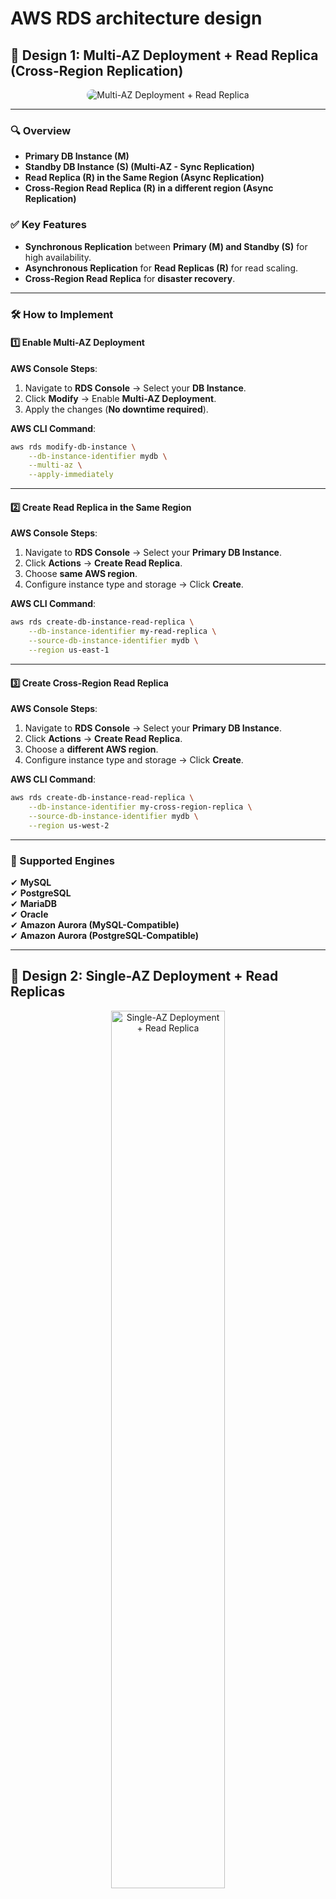 # **AWS RDS architecture design**

## **📌 Design 1: Multi-AZ Deployment + Read Replica (Cross-Region Replication)**

<div style="text-align: center;">
  <img src="images/read-replicas-for-multi-az.png" style="border-radius: 10px;" alt="Multi-AZ Deployment + Read Replica">
</div>

---

### **🔍 Overview**

- **Primary DB Instance (M)**
- **Standby DB Instance (S) (Multi-AZ - Sync Replication)**
- **Read Replica (R) in the Same Region (Async Replication)**
- **Cross-Region Read Replica (R) in a different region (Async Replication)**

### ✅ **Key Features**

- **Synchronous Replication** between **Primary (M) and Standby (S)** for high availability.
- **Asynchronous Replication** for **Read Replicas (R)** for read scaling.
- **Cross-Region Read Replica** for **disaster recovery**.

---

### **🛠 How to Implement**

#### **1️⃣ Enable Multi-AZ Deployment**

**AWS Console Steps**:

1. Navigate to **RDS Console** → Select your **DB Instance**.
2. Click **Modify** → Enable **Multi-AZ Deployment**.
3. Apply the changes (**No downtime required**).

**AWS CLI Command**:

```sh
aws rds modify-db-instance \
    --db-instance-identifier mydb \
    --multi-az \
    --apply-immediately
```

---

#### **2️⃣ Create Read Replica in the Same Region**

**AWS Console Steps**:

1. Navigate to **RDS Console** → Select your **Primary DB Instance**.
2. Click **Actions** → **Create Read Replica**.
3. Choose **same AWS region**.
4. Configure instance type and storage → Click **Create**.

**AWS CLI Command**:

```sh
aws rds create-db-instance-read-replica \
    --db-instance-identifier my-read-replica \
    --source-db-instance-identifier mydb \
    --region us-east-1
```

---

#### **3️⃣ Create Cross-Region Read Replica**

**AWS Console Steps**:

1. Navigate to **RDS Console** → Select your **Primary DB Instance**.
2. Click **Actions** → **Create Read Replica**.
3. Choose a **different AWS region**.
4. Configure instance type and storage → Click **Create**.

**AWS CLI Command**:

```sh
aws rds create-db-instance-read-replica \
    --db-instance-identifier my-cross-region-replica \
    --source-db-instance-identifier mydb \
    --region us-west-2
```

---

### **📌 Supported Engines**

✔ **MySQL**  
✔ **PostgreSQL**  
✔ **MariaDB**  
✔ **Oracle**  
✔ **Amazon Aurora (MySQL-Compatible)**  
✔ **Amazon Aurora (PostgreSQL-Compatible)**

---

## **📌 Design 2: Single-AZ Deployment + Read Replicas**

<div style="text-align: center;">
    <img src="images/read-replicas-for-standalone.png" alt="Single-AZ Deployment + Read Replica" style="border-radius: 10px; width: 60%;">
</div>

---

### **🔍 Overview**

- **Primary DB Instance (M)**
- **Two Read Replicas (R) (Same Region & Cross-Region)**
- **No Standby Instance (Not Multi-AZ)**

### ✅ **Key Features**

- **Asynchronous Replication** to Read Replicas.
- **No automatic failover** (because it's Single-AZ).
- **Cross-Region Read Replica** for **disaster recovery**.

---

### **🛠 How to Implement**

#### **1️⃣ Create a Single-AZ RDS Instance**

**AWS Console Steps**:

1. Go to **RDS Console** → Click **Create Database**.
2. Choose **Single-AZ Deployment**.
3. Configure instance type, storage, and database settings → Click **Create**.

**AWS CLI Command**:

```sh
aws rds create-db-instance \
    --db-instance-identifier mydb \
    --db-instance-class db.t3.medium \
    --engine mysql \
    --allocated-storage 20 \
    --no-multi-az
```

---

#### **2️⃣ Create Read Replica in the Same Region**

**AWS Console Steps**:

1. Go to **RDS Console** → Select your **Primary DB Instance**.
2. Click **Actions** → **Create Read Replica**.
3. Choose **same AWS region**.
4. Click **Create**.

**AWS CLI Command**:

```sh
aws rds create-db-instance-read-replica \
    --db-instance-identifier my-read-replica \
    --source-db-instance-identifier mydb \
    --region us-east-1
```

---

#### **3️⃣ Create Cross-Region Read Replica**

**AWS Console Steps**:

1. Go to **RDS Console** → Select your **Primary DB Instance**.
2. Click **Actions** → **Create Read Replica**.
3. Choose a **different AWS region**.
4. Click **Create**.

**AWS CLI Command**:

```sh
aws rds create-db-instance-read-replica \
    --db-instance-identifier my-cross-region-replica \
    --source-db-instance-identifier mydb \
    --region us-west-2
```

---

### **📌 Supported Engines**

✔ **MySQL**  
✔ **PostgreSQL**  
✔ **MariaDB**  
✔ **Oracle**  
✔ **Amazon Aurora (MySQL-Compatible)**  
✔ **Amazon Aurora (PostgreSQL-Compatible)**

---

## **📌 Design 3: Cross-Region Read Replica with Multi-AZ** 🌍

<div style="text-align: center;">
  <img src="images/read-replicas-with-multi-az.png" alt="Cross-Region Multi-AZ Read Replica" style="border-radius: 10px; width: 60%;">
</div>

---

### **🔍 Overview**

This architecture enhances **disaster recovery** by deploying a **cross-region read replica with Multi-AZ enabled**, allowing **automatic failover within the secondary region** while maintaining high availability.

#### **📌 Components**

- **Primary DB Instance (M) – Region A**
- **Standby DB Instance (S) – Region A** (**Multi-AZ, Synchronous Replication**)
- **Read Replica (R) – Region A** (**Async Replication for Scaling Reads**)
- **Cross-Region Read Replica (R) – Region B** (**Async Replication for Disaster Recovery**)
- **Cross-Region Read Replica (R) with Multi-AZ – Region B** (**Automatic Failover in the Secondary Region**)

---

#### **✅ Key Features**

✔ **High Availability & Disaster Recovery** – Ensures automatic failover within **both primary and secondary regions**.  
✔ **Synchronous Replication in Primary Region** – Ensures zero data loss between **Primary (M) and Standby (S)**.  
✔ **Asynchronous Replication for Read Replicas** – Offloads read traffic and provides **cross-region failover capability**.  
✔ **Cross-Region Read Replica with Multi-AZ** – Ensures high availability in **Region B** in case of a failure in **Region A**.  
✔ **Failover to the Cross-Region Replica is Manual** – AWS does **not** automatically promote cross-region read replicas.

---

### **🛠 How to Implement**

#### **1️⃣ Enable Multi-AZ for the Primary Instance**

1. **AWS Console Steps**:

   - Navigate to **RDS Console** → Select **Primary DB Instance**.
   - Click **Modify** → Enable **Multi-AZ Deployment**.
   - Apply changes (**No downtime required**).

2. **AWS CLI Command**:

```sh
aws rds modify-db-instance \
    --db-instance-identifier mydb \
    --multi-az \
    --apply-immediately
```

---

#### **2️⃣ Create a Read Replica in the Same Region (Region A)**

1. **AWS Console Steps**:

   - Navigate to **RDS Console** → Select **Primary DB Instance**.
   - Click **Actions** → **Create Read Replica**.
   - Choose **Same AWS Region (Region A)**.
   - Configure instance type and storage → Click **Create**.

2. **AWS CLI Command**:

```sh
aws rds create-db-instance-read-replica \
    --db-instance-identifier my-read-replica \
    --source-db-instance-identifier mydb \
    --region us-east-1
```

---

#### **3️⃣ Create a Cross-Region Read Replica (Region B)**

1. **AWS Console Steps**:

   - Navigate to **RDS Console** → Select **Primary DB Instance**.
   - Click **Actions** → **Create Read Replica**.
   - Choose a **Different AWS Region (Region B)**.
   - Configure instance type and storage → Click **Create**.

2. **AWS CLI Command**:

```sh
aws rds create-db-instance-read-replica \
    --db-instance-identifier my-cross-region-replica \
    --source-db-instance-identifier mydb \
    --region us-west-2
```

---

#### **4️⃣ Enable Multi-AZ for the Cross-Region Read Replica**

1. **AWS Console Steps**:

   - Navigate to **RDS Console** → Select the **Cross-Region Read Replica**.
   - Click **Modify** → Enable **Multi-AZ Deployment**.
   - Apply changes (**No downtime required**).

2. **AWS CLI Command**:

```sh
aws rds modify-db-instance \
    --db-instance-identifier my-cross-region-replica \
    --multi-az \
    --apply-immediately
```

---

#### **5️⃣ (Optional) Promote Cross-Region Read Replica as New Primary**

🚨 **If the primary region fails, manual intervention is required to promote the Cross-Region Read Replica to a standalone primary database.**

1. **AWS Console Steps**:

   - Navigate to **RDS Console** → Select **Cross-Region Read Replica**.
   - Click **Actions** → **Promote Read Replica**.
   - Confirm the action (**This process is irreversible**).

2. **AWS CLI Command**:

```sh
aws rds promote-read-replica \
    --db-instance-identifier my-cross-region-replica
```

### **📌 Supported Engines**

✔ **MySQL**  
✔ **PostgreSQL**  
✔ **MariaDB**  
✔ **Oracle**  
✔ **Amazon Aurora (MySQL-Compatible)**  
✔ **Amazon Aurora (PostgreSQL-Compatible)**

---

## **📊 Final Comparison Table**

| Feature              | **Multi-AZ + Read Replica**      | **Single-AZ + Read Replica** | **Cross-Region Read Replica (Multi-AZ)**      |
| -------------------- | -------------------------------- | ---------------------------- | --------------------------------------------- |
| **Replication Type** | Sync (Standby) + Async (Replica) | Async Only                   | Sync (Multi-AZ in Region B) + Async (Replica) |
| **Read Traffic**     | ✅ Yes (Replica)                 | ✅ Yes                       | ✅ Yes (Replica)                              |
| **Failover Support** | ✅ Automatic (Multi-AZ Standby)  | ❌ No                        | ✅ Automatic (Multi-AZ Replica in Region B)   |
| **Cross-Region DR**  | ❌ No                            | ❌ No                        | ✅ Yes (Read Replica in Region B)             |
| **Use Case**         | HA + Scaling                     | Scaling                      | HA + Global DR                                |

---

## **🎯 Summary**

✅ **Multi-AZ Standby is within the same AWS region** (synchronous replication).  
✅ **Cross-Region Read Replicas use asynchronous replication**, ensuring **disaster recovery**.  
✅ **Cross-Region Read Replicas can be Multi-AZ**, improving high availability in the secondary region.  
✅ **Failover to a Cross-Region Read Replica is manual**—AWS does not automatically promote it.

🚀 **With this architecture, you get high availability, scalability, and disaster recovery across regions!**
